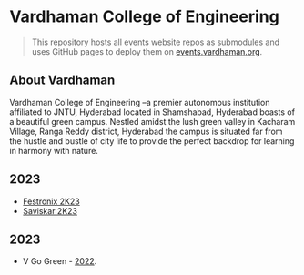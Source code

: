 # Vardhaman College of Engineering

> This repository hosts all events website repos as submodules and uses GitHub pages to deploy them on [events.vardhaman.org](https://events.vardhaman.org/).

## About Vardhaman

Vardhaman College of Engineering –a premier autonomous institution affiliated to JNTU, Hyderabad located in Shamshabad, Hyderabad boasts of a beautiful green campus. Nestled amidst the lush green valley in Kacharam Village, Ranga Reddy district, Hyderabad the campus is situated far from the hustle and bustle of city life to provide the perfect backdrop for learning in harmony with nature.

## 2023
- [Festronix 2K23](https://festronix.in/)
- [Saviskar 2K23](https://saviskar.in/)

## 2023
- V Go Green - [2022](https://events.vardhaman.org/v-gogreen).
